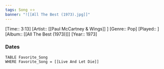 ```yaml
---
tags: Song ⭐⭐ 
banner: "![[All The Best (1973).jpg]]"
---
```

[Time:: 3:13]
[Artist:: [[Paul McCartney & Wings]] ]
[Genre:: Pop]
[Played:: ]
[Album:: [[All The Best (1973)]]]
[Year:: 1973]
### Dates
````dataview
TABLE Favorite_Song
WHERE Favorite_Song = [[Live And Let Die]]
````